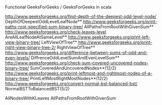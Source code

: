 Functional GeeksForGeeks /
GeeksForGeeks in scala

http://www.geeksforgeeks.org/find-depth-of-the-deepest-odd-level-node/         					DepthOfDeepestOddLevelLeafNode**
http://www.geeksforgeeks.org/print-paths-root-specified-sum-binary-tree/	   					AllPathsFromRootWithGivenSum**
http://www.geeksforgeeks.org/check-leaves-level													AreAllLeafNodeAtSameLevel**
http://www.geeksforgeeks.org/print-left-view-binary-tree/										LeftViewOfTree**
http://www.geeksforgeeks.org/print-right-view-binary-tree-2/									RightViewOfTree**
http://www.geeksforgeeks.org/difference-between-sums-of-odd-and-even-levels/					DiffrenceOddLevelSumAndEvenLevelSum**
http://www.geeksforgeeks.org/check-sum-covered-uncovered-nodes-binary-tree/						SumCoveredAndUncoveredNodes**(12/2)
http://www.geeksforgeeks.org/print-leftmost-and-rightmost-nodes-of-a-binary-tree/				PrintLeftMostRightMostNodes**(12/2)
http://www.geeksforgeeks.org/convert-normal-bst-balanced-bst/									NormalBSTToBalancedBST(5/2)

AllNodesWithKLeaves
AllPathsFromRootWithGivenSum